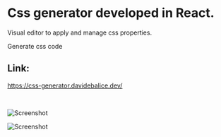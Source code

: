 # Css generator developed in React.

Visual editor to apply and manage css properties.

Generate css code




## Link:

https://css-generator.davidebalice.dev/

<br>

![Screenshot](https://www.aroundweb.it/screenshot/css-editor1.jpg)

![Screenshot](https://www.aroundweb.it/screenshot/css-editor2.jpg)
